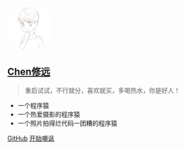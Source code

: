 <img src="_media/logo.jpeg" width = "100" height = "100" style="border-radius: 100px;" />

## [Chen修远](/home)

> 重启试试，不行就分，喜欢就买，多喝热水，你是好人！

* 一个程序猿
* 一个热爱摄影的程序猿
* 一个照片拍得烂代码一团糟的程序猿

[GitHub](https://github.com/iamztf/xiuyuan-docs)
[开始嘲讽](/home)